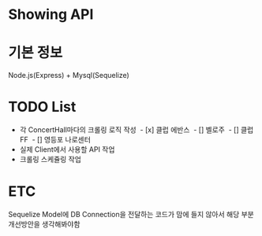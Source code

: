 # Showing API

# 기본 정보

Node.js(Express) + Mysql(Sequelize)

# TODO List
 - 각 ConcertHall마다의 크롤링 로직 작성
  - [x] 클럽 에반스
  - [] 벨로주
  - [] 클럽 FF
  - [] 영등포 나로센터
 - 실제 Client에서 사용할 API 작업
 - 크롤링 스케쥴링 작업
 
# ETC
Sequelize Model에 DB Connection을 전달하는 코드가 맘에 들지 않아서 해당 부분 개선방안을 생각해봐야함
